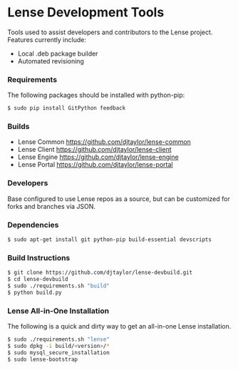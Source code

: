 # Lense Development Tools

Tools used to assist developers and contributors to the Lense project. Features currently include:

 - Local .deb package builder
 - Automated revisioning

### Requirements

The following packages should be installed with python-pip:

```sh
$ sudo pip install GitPython feedback
```

### Builds

 - Lense Common <https://github.com/djtaylor/lense-common>
 - Lense Client <https://github.com/djtaylor/lense-client>
 - Lense Engine <https://github.com/djtaylor/lense-engine>
 - Lense Portal <https://github.com/djtaylor/lense-portal>

### Developers

Base configured to use Lense repos as a source, but can be customized for forks and branches via JSON.

### Dependencies

```sh
$ sudo apt-get install git python-pip build-essential devscripts
```

### Build Instructions

```sh
$ git clone https://github.com/djtaylor/lense-devbuild.git
$ cd lense-devbuild
$ sudo ./requirements.sh "build"
$ python build.py
```

### Lense All-in-One Installation

The following is a quick and dirty way to get an all-in-one Lense installation.

```sh
$ sudo ./requirements.sh "lense"
$ sudo dpkg -i build/<version>/*
$ sudo mysql_secure_installation
$ sudo lense-bootstrap
```
